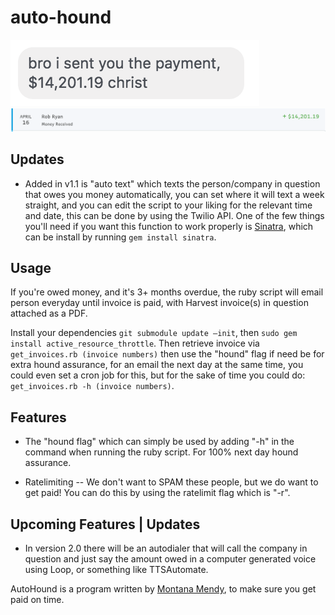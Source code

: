 # auto-hound

![Screenshot](bro.png)
![Screenshot](paid.png)

## Updates

* Added in v1.1 is "auto text" which texts the person/company in question that owes you money automatically, you can set where it will text a week straight, and you can edit the script to your liking for the relevant time and date, this can be done by using the Twilio API. One of the few things you'll need if you want this function to work properly is <a href="https://github.com/sinatra/sinatra">Sinatra</a>, which can be install by running ```gem install sinatra```. 

## Usage 

If you're owed money, and it's 3+ months overdue, the ruby script will email person everyday until invoice is paid, with Harvest invoice(s) in question attached as a PDF. 

Install your dependencies ```git submodule update —init```, then ```sudo gem install active_resource_throttle```. Then retrieve invoice via ```get_invoices.rb (invoice numbers)``` then use the "hound" flag if need be for extra hound assurance, for an email the next day at the same time, you could even set a cron job for this, but for the sake of time you could do: ```get_invoices.rb -h (invoice numbers)```.

## Features 

* The "hound flag" which can simply be used by adding "-h" in the command when running the ruby script. For 100% next day hound assurance. 

* Ratelimiting -- We don't want to SPAM these people, but we do want to get paid! You can do this by using the ratelimit flag which is "-r".

## Upcoming Features | Updates 

* In version 2.0 there will be an autodialer that will call the company in question and just say the amount owed in a computer generated voice using Loop, or something like TTSAutomate. 


<p>AutoHound is a program written by <a href="http://www.mmendy.com">Montana Mendy</a>, to make sure you get paid on time.</p>
